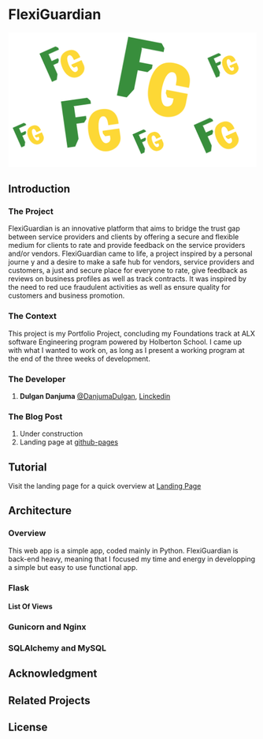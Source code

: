 # FlexiGuardian
![FG](/landing_page/style/bgpng.png)

## Introduction

### The Project

FlexiGuardian is an innovative platform that aims to bridge the trust gap between service providers and clients by offering a secure and flexible medium for clients to rate and provide feedback on the service providers and/or vendors.
FlexiGuardian came to life, a project inspired by a personal journe
y and a desire to make a safe hub for vendors, service providers and customers, a just and secure place for everyone to rate, give feedback as reviews on business profiles as well as track contracts. It was inspired by the need to red
uce fraudulent activities as well as ensure quality for customers and business promotion.

### The Context
This project is my Portfolio Project, concluding my Foundations track at ALX software Engineering program powered by Holberton School. I came up with what I wanted to work on, as long as I present a working program at the end of the three weeks of development.

### The Developer
1. **Dulgan Danjuma** [@DanjumaDulgan](https://twitter.com/DanjumaDulgan), [Linckedin](https://www.linkedin.com/in/dulgan-danjuma)

### The Blog Post
1. Under construction
2. Landing page at [github-pages](https://dulgan1.github.io/FlexiGuardian/landing_page)
## Tutorial
Visit the landing page for a quick overview at [Landing Page](https://dulgan1.github.io/FlexiGuardian/landing_page)
## Architecture
### Overview
This web app is a simple app, coded mainly in Python. FlexiGuardian is back-end heavy, meaning that I focused my time and energy in developping a simple but easy to use functional app.

### Flask

#### List Of Views
### Gunicorn and Nginx
### SQLAlchemy and MySQL
## Acknowledgment
## Related Projects
## License
